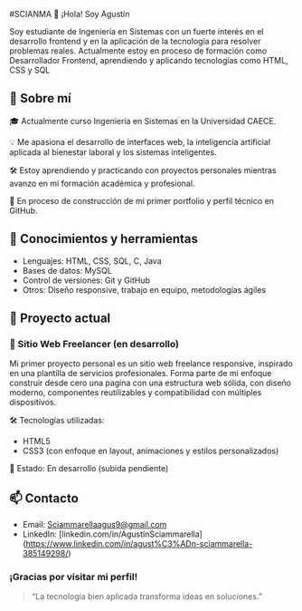 #SCIANMA 👋 ¡Hola! Soy Agustín

Soy estudiante de Ingeniería en Sistemas con un fuerte interés en el desarrollo frontend y en la aplicación de la tecnología para resolver problemas reales. Actualmente estoy en proceso de formación como Desarrollador Frontend, aprendiendo y aplicando tecnologías como HTML, CSS y SQL 

## 🚀 Sobre mí

🎓 Actualmente curso Ingeniería en Sistemas en la Universidad CAECE.

💡 Me apasiona el desarrollo de interfaces web, la inteligencia artificial aplicada al bienestar laboral y los sistemas inteligentes.

🛠️ Estoy aprendiendo y practicando con proyectos personales mientras avanzo en mi formación académica y profesional.

🌱 En proceso de construcción de mi primer portfolio y perfil técnico en GitHub.

## 🧠 Conocimientos y herramientas

- Lenguajes: HTML, CSS, SQL, C, Java
- Bases de datos: MySQL
- Control de versiones: Git y GitHub
- Otros: Diseño responsive, trabajo en equipo, metodologías ágiles

## 🧪 Proyecto actual

### 🎡 Sitio Web Freelancer (en desarrollo)

Mi primer proyecto personal es un sitio web freelance responsive, inspirado en una plantilla de servicios profesionales. Forma parte de mi enfoque construir desde cero una pagina con una estructura web sólida, con diseño moderno, componentes reutilizables y compatibilidad con múltiples dispositivos.

🛠️ Tecnologías utilizadas:
- HTML5
- CSS3 (con enfoque en layout, animaciones y estilos personalizados)

🚧 Estado: En desarrollo (subida pendiente)


## 📫 Contacto

- Email: Sciammarellaagus9@gmail.com
- LinkedIn: [linkedin.com/in/AgustínSciammarella] (https://www.linkedin.com/in/agust%C3%ADn-sciammarella-385149298/)


### ¡Gracias por visitar mi perfil!

> “La tecnología bien aplicada transforma ideas en soluciones.”
